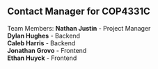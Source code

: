 ## Contact Manager for COP4331C

Team Members:
**Nathan Justin** - Project Manager  
**Dylan Hughes** - Backend  
**Caleb Harris** - Backend  
**Jonathan Grovo** - Frontend  
**Ethan Huyck** - Frontend
